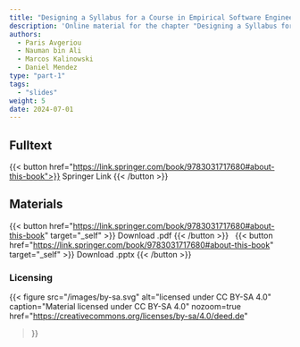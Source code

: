 ```yaml
---
title: "Designing a Syllabus for a Course in Empirical Software Engineering"
description: 'Online material for the chapter "Designing a Syllabus for a Course in Empirical Software Engineering"'
authors:
  - Paris Avgeriou
  - Nauman bin Ali
  - Marcos Kalinowski
  - Daniel Mendez
type: "part-1"
tags:
  - "slides"
weight: 5
date: 2024-07-01
---
```


## Fulltext

{{< button href="https://link.springer.com/book/9783031717680#about-this-book">}}
Springer Link
{{< /button >}}

## Materials

{{< button href="https://link.springer.com/book/9783031717680#about-this-book" target="_self" >}}
Download .pdf
{{< /button >}}
&nbsp;
{{< button href="https://link.springer.com/book/9783031717680#about-this-book" target="_self" >}}
Download .pptx
{{< /button >}}

### Licensing

{{< figure
    src="/images/by-sa.svg"
    alt="licensed under CC BY-SA 4.0"
    caption="Material licensed under CC BY-SA 4.0"
    nozoom=true
    href="https://creativecommons.org/licenses/by-sa/4.0/deed.de"
>}}

